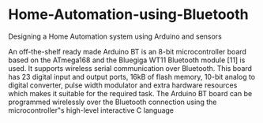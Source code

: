 # Home-Automation-using-Bluetooth
Designing a Home Automation system using Arduino and sensors

An off-the-shelf ready made Arduino BT is an 8-bit
microcontroller board based on the ATmega168 and the
Bluegiga WT11 Bluetooth module [11] is used. It supports
wireless serial communication over Bluetooth. This board
has 23 digital input and output ports, 16kB of flash
memory, 10-bit analog to digital converter, pulse width
modulator and extra hardware resources which makes it
suitable for the required task. The Arduino BT board can
be programmed wirelessly over the Bluetooth connection
using the microcontroller‟s high-level interactive C
language
